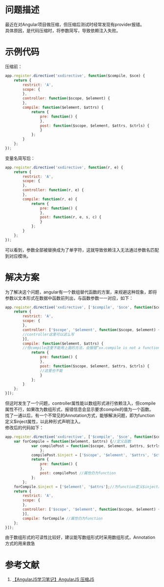 # 问题描述
最近在对Angular项目做压缩，但压缩后测试时经常发现有provider报错。  
具体原因，是代码压缩时，将参数简写，导致依赖注入失败。
# 示例代码
压缩前：
```js
app.register.directive('xxdirective', function($compile, $sce) {
    return {
        restrict: 'A',
        scope: {
        },
        controller: function($scope, $element) {        
        },
        compile: function($element, $attrs) {
            return {
                pre: function() {
                },
                post: function($scope, $element, $attrs, $ctrls) {       
                }
            };
        }
    };
});
```
变量名简写后：
```js
app.register.directive('xxdirective', function(r, e) {
    return {
        restrict: 'A',
        scope: {
        },
        controller: function(r, e) {        
        },
        compile: function(r, e) {
            return {
                pre: function() {
                },
                post: function(r, e, s, c) {       
                }
            };
        }
    };
});
```
可以看到，参数全部被替换成为了单字符，这就导致依赖注入无法通过参数名匹配到对应模块。
# 解决方案
为了解决这个问题，angular有一个数组替代函数的方案，来规避这种现象，即将参数以文本形式在数据中函数前列出，与函数参数一一对应，如下：
```js
app.register.directive('xxdirective', ['$compile', '$sce', function($compile, $sce) {
    return {
        restrict: 'A',
        scope: {
        },
        controller: ['$scope', '$element', function($scope, $element) {  
        //controller这里可以这么写    
        }],
        compile: function($element, $attrs) {
        //但compile这里不能用上面的方法，会报错“xx.compile is not a function”，要求为一个函数
            return {
                pre: function() {
                },
                post: function($scope, $element, $attrs, $ctrls) {
                //这里也不能
                }
            };
        }
    };
}]);
```
但这时发生了一个问题，controller属性能以数组形式进行依赖注入，但compile属性不行，如果改为数组形式，报错信息会显示要求compile的值为一个函数。  
找了一通以后，有一个不常见的Annotation方式，能够解决问题，即为function定义$inject属性，以此种形式声明注入。  
修改后的代码如下：
```js
app.register.directive('xxdirective', ['$compile', '$sce', function($compile, $sce) {
    var forCompile = function($element, $attrs) {//定义函数
            var compilePost = function($scope, $element, $attrs, $ctrls) {//定义函数
                };
            compilePost.$inject = ['$scope', '$element', '$attrs', '$ctrls'];//为function定义$inject属性，以此种形式声明注入
            return {
                pre: function() {
                },
                post: compilePost //属性仍为function
            };
        };
    forCompile.$inject = ['$element', '$attrs'];//为function定义$inject属性，以此种形式声明注入
    return {
        restrict: 'A',
        scope: {
        },
        controller: ['$scope', '$element', function($scope, $element) {
        }],
        compile: forCompile //属性仍为function
    };
}]);
```
由于数组形式的可读性比较好，建议能写数组形式时采用数组形式，Annotation方式的用来救急
# 参考文献
1. [【AngularJS学习笔记】AngularJS 压缩JS](http://blog.csdn.net/qq673318522/article/details/50677992)